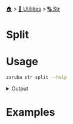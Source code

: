<!--startTocHeader-->
[🏠](../../README.md) > [🔧 Utilities](../README.md) > [🔠 Str](README.md)
# Split
<!--endTocHeader-->


# Usage

<!--startCode-->
```bash
zaruba str split --help
```
 
<details>
<summary>Output</summary>
 
```````
Split string into a jsonList

Usage:
  zaruba str split <string> [separator] [flags]

Flags:
  -h, --help   help for split
```````
</details>
<!--endCode-->

# Examples


<!--startTocSubtopic-->
<!--endTocSubtopic-->